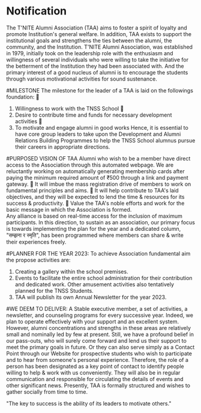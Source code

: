 # Notification
The T'NITE Alumni Association (TAA) aims to foster a spirit of loyalty and promote Institution's general welfare. 
In addition, TAA exists to support the institutional goals and strengthens the ties between the alumni, the community, and the Institution.
T'NITE Alumni Association, was established in 1979, initially took on the leadership role with the enthusiasm and willingness of several individuals who were willing to take the initiative for the betterment of the Institution they had been associated with. 
And the primary interest of a good nucleus of alumni is to encourage the students through various motivational activities for sound sustenance. 

#MILESTONE 
The milestone for the leader of a TAA is laid on the followings foundation:  
  1. Willingness to work with the TNSS School  
  2. Desire to contribute time and funds for necessary development activities  
  3. To motivate and engage alumni in good works Hence, it is essential to have core group leaders to take upon the Development and Alumni Relations Building Programmes to help the TNSS School alumnus pursue their careers in appropriate directions. 

#PURPOSED VISION OF TAA 
Alumni who wish to be a member have direct access to the Association through this automated webpage. We are reluctantly working on automatically generating membership cards after paying the minimum required amount of ₹500 through a link and payment gateway.   
It will imbue the mass registration drive of members to work on fundamental principles and aims.   
It will help contribute to TAA's laid objectives, and they will be expected to lend the time & resources for its success & productivity.  
Value the TAA's noble efforts and work for the basic message in which the Association is formed.   
Any alliance is based on real-time access for the inclusion of maximum participants. In this direction, to sustain as an association, our primary focus is towards implementing the plan for the year and a dedicated column, "सम्झना र स्मृति", has been programmed where members can share & write their experiences freely. 

#PLANNER FOR THE YEAR 2023: 
To achieve Association fundamental aim the propose activities are:  
  1. Creating a gallery within the school premises.
  2. Events to facilitate the entire school administration for their contribution and dedicated work. Other amusement activities also tentatively planned for the TNSS Students.
  3. TAA will publish its own Annual Newsletter for the year 2023.

#WE DEEM TO DELIVER: 
A Stable executive member, a set of activities, a newsletter, and counseling programs for every successive year. Indeed, we plan to operate effectively with your support and an excellent system.   
However, alumni concentrations and strengths in these areas are relatively small and nominally led by few at present. Still, we have a profound belief in our pass-outs, who will surely come forward and lend us their support to meet the primary goals in future. Or they can also serve simply as a Contact Point through our Website for prospective students who wish to participate and to hear from someone's personal experience. Therefore, the role of a person has been designated as a key point of contact to identify people willing to help & work with us conveniently. They will also be in regular communication and responsible for circulating the details of events and other significant news.  Presently, TAA is formally structured and wishes to gather socially from time to time.  

"The key to success is the ability of its leaders to motivate others." 
